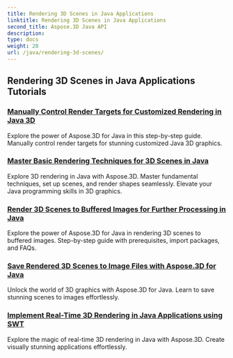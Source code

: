 ```yaml
---
title: Rendering 3D Scenes in Java Applications
linktitle: Rendering 3D Scenes in Java Applications
second_title: Aspose.3D Java API
description: 
type: docs
weight: 28
url: /java/rendering-3d-scenes/
---
```


## Rendering 3D Scenes in Java Applications Tutorials
### [Manually Control Render Targets for Customized Rendering in Java 3D](./manual-render-targets/)
Explore the power of Aspose.3D for Java in this step-by-step guide. Manually control render targets for stunning customized Java 3D graphics.
### [Master Basic Rendering Techniques for 3D Scenes in Java](./basic-rendering/)
Explore 3D rendering in Java with Aspose.3D. Master fundamental techniques, set up scenes, and render shapes seamlessly. Elevate your Java programming skills in 3D graphics.
### [Render 3D Scenes to Buffered Images for Further Processing in Java](./render-to-buffered-image/)
Explore the power of Aspose.3D for Java in rendering 3D scenes to buffered images. Step-by-step guide with prerequisites, import packages, and FAQs.
### [Save Rendered 3D Scenes to Image Files with Aspose.3D for Java](./render-to-file/)
Unlock the world of 3D graphics with Aspose.3D for Java. Learn to save stunning scenes to images effortlessly.
### [Implement Real-Time 3D Rendering in Java Applications using SWT](./real-time-rendering-swt/)
Explore the magic of real-time 3D rendering in Java with Aspose.3D. Create visually stunning applications effortlessly.